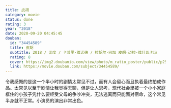 ```yaml
---
title: 皮胡
category: movie
status: done
rating: 3
year: "2018"
date: 2020-09-20 04:45:45
douban:
  id: "34454589"
  title: 皮胡
  subtitle: 2018 / 印度 / 卡普里·维诺德 / 拉胡尔·巴加 皮胡·迈拉·维什瓦卡玛
  rating: 8
  cover: https://img2.doubanio.com/view/photo/m_ratio_poster/public/p2561458322.jpg
  link: https://movie.douban.com/subject/34454589/
---
```


令我感慨的是这一个半小时的剧情太常见不过，而有人会留心而且执着最终拍成作品。太常见以至于剧情让我觉得无聊，但是让人思考，现代社会里被一个小小家庭框住的小孩子凭什么要经受父母的争吵冲突，无法逃离而只能面对宿命，这个常见半身就不正常。小演员的演出非常出色。
